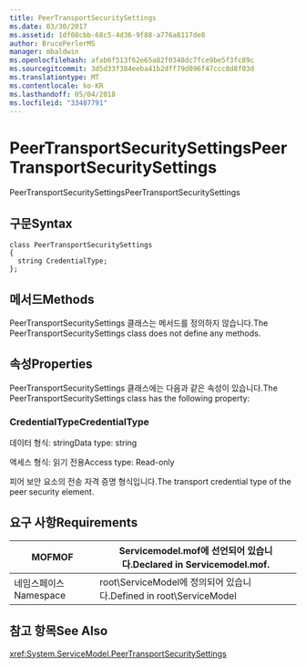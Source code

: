 ```yaml
---
title: PeerTransportSecuritySettings
ms.date: 03/30/2017
ms.assetid: 1df08cbb-68c5-4d36-9f88-a776a8117de8
author: BrucePerlerMS
manager: mbaldwin
ms.openlocfilehash: afab6f513f62e65a82f0348dc7fce9be5f3fc89c
ms.sourcegitcommit: 3d5d33f384eeba41b2dff79d096f47ccc8d8f03d
ms.translationtype: MT
ms.contentlocale: ko-KR
ms.lasthandoff: 05/04/2018
ms.locfileid: "33487791"
---
```

# <a name="peertransportsecuritysettings"></a><span data-ttu-id="dacd7-102">PeerTransportSecuritySettings</span><span class="sxs-lookup"><span data-stu-id="dacd7-102">PeerTransportSecuritySettings</span></span>
<span data-ttu-id="dacd7-103">PeerTransportSecuritySettings</span><span class="sxs-lookup"><span data-stu-id="dacd7-103">PeerTransportSecuritySettings</span></span>  
  
## <a name="syntax"></a><span data-ttu-id="dacd7-104">구문</span><span class="sxs-lookup"><span data-stu-id="dacd7-104">Syntax</span></span>  
  
```  
class PeerTransportSecuritySettings  
{  
  string CredentialType;  
};  
```  
  
## <a name="methods"></a><span data-ttu-id="dacd7-105">메서드</span><span class="sxs-lookup"><span data-stu-id="dacd7-105">Methods</span></span>  
 <span data-ttu-id="dacd7-106">PeerTransportSecuritySettings 클래스는 메서드를 정의하지 않습니다.</span><span class="sxs-lookup"><span data-stu-id="dacd7-106">The PeerTransportSecuritySettings class does not define any methods.</span></span>  
  
## <a name="properties"></a><span data-ttu-id="dacd7-107">속성</span><span class="sxs-lookup"><span data-stu-id="dacd7-107">Properties</span></span>  
 <span data-ttu-id="dacd7-108">PeerTransportSecuritySettings 클래스에는 다음과 같은 속성이 있습니다.</span><span class="sxs-lookup"><span data-stu-id="dacd7-108">The PeerTransportSecuritySettings class has the following property:</span></span>  
  
### <a name="credentialtype"></a><span data-ttu-id="dacd7-109">CredentialType</span><span class="sxs-lookup"><span data-stu-id="dacd7-109">CredentialType</span></span>  
 <span data-ttu-id="dacd7-110">데이터 형식: string</span><span class="sxs-lookup"><span data-stu-id="dacd7-110">Data type: string</span></span>  
  
 <span data-ttu-id="dacd7-111">액세스 형식: 읽기 전용</span><span class="sxs-lookup"><span data-stu-id="dacd7-111">Access type: Read-only</span></span>  
  
 <span data-ttu-id="dacd7-112">피어 보안 요소의 전송 자격 증명 형식입니다.</span><span class="sxs-lookup"><span data-stu-id="dacd7-112">The transport credential type of the peer security element.</span></span>  
  
## <a name="requirements"></a><span data-ttu-id="dacd7-113">요구 사항</span><span class="sxs-lookup"><span data-stu-id="dacd7-113">Requirements</span></span>  
  
|<span data-ttu-id="dacd7-114">MOF</span><span class="sxs-lookup"><span data-stu-id="dacd7-114">MOF</span></span>|<span data-ttu-id="dacd7-115">Servicemodel.mof에 선언되어 있습니다.</span><span class="sxs-lookup"><span data-stu-id="dacd7-115">Declared in Servicemodel.mof.</span></span>|  
|---------|-----------------------------------|  
|<span data-ttu-id="dacd7-116">네임스페이스</span><span class="sxs-lookup"><span data-stu-id="dacd7-116">Namespace</span></span>|<span data-ttu-id="dacd7-117">root\ServiceModel에 정의되어 있습니다.</span><span class="sxs-lookup"><span data-stu-id="dacd7-117">Defined in root\ServiceModel</span></span>|  
  
## <a name="see-also"></a><span data-ttu-id="dacd7-118">참고 항목</span><span class="sxs-lookup"><span data-stu-id="dacd7-118">See Also</span></span>  
 <xref:System.ServiceModel.PeerTransportSecuritySettings>
